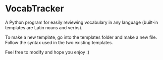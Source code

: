 VocabTracker
============

A Python program for easily reviewing vocabulary in any language (built-in templates are Latin nouns and verbs).

To make a new template, go into the templates folder and make a new file. Follow the syntax used in the two existing templates.

Feel free to modify and hope you enjoy :)